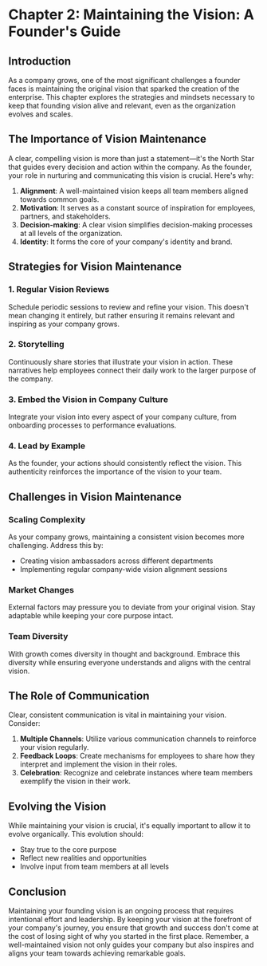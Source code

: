 # Chapter 2: Maintaining the Vision: A Founder's Guide

## Introduction

As a company grows, one of the most significant challenges a founder faces is maintaining the original vision that sparked the creation of the enterprise. This chapter explores the strategies and mindsets necessary to keep that founding vision alive and relevant, even as the organization evolves and scales.

## The Importance of Vision Maintenance

A clear, compelling vision is more than just a statement—it's the North Star that guides every decision and action within the company. As the founder, your role in nurturing and communicating this vision is crucial. Here's why:

1. **Alignment**: A well-maintained vision keeps all team members aligned towards common goals.
2. **Motivation**: It serves as a constant source of inspiration for employees, partners, and stakeholders.
3. **Decision-making**: A clear vision simplifies decision-making processes at all levels of the organization.
4. **Identity**: It forms the core of your company's identity and brand.

## Strategies for Vision Maintenance

### 1. Regular Vision Reviews

Schedule periodic sessions to review and refine your vision. This doesn't mean changing it entirely, but rather ensuring it remains relevant and inspiring as your company grows.

### 2. Storytelling

Continuously share stories that illustrate your vision in action. These narratives help employees connect their daily work to the larger purpose of the company.

### 3. Embed the Vision in Company Culture

Integrate your vision into every aspect of your company culture, from onboarding processes to performance evaluations.

### 4. Lead by Example

As the founder, your actions should consistently reflect the vision. This authenticity reinforces the importance of the vision to your team.

## Challenges in Vision Maintenance

### Scaling Complexity

As your company grows, maintaining a consistent vision becomes more challenging. Address this by:

- Creating vision ambassadors across different departments
- Implementing regular company-wide vision alignment sessions

### Market Changes

External factors may pressure you to deviate from your original vision. Stay adaptable while keeping your core purpose intact.

### Team Diversity

With growth comes diversity in thought and background. Embrace this diversity while ensuring everyone understands and aligns with the central vision.

## The Role of Communication

Clear, consistent communication is vital in maintaining your vision. Consider:

1. **Multiple Channels**: Utilize various communication channels to reinforce your vision regularly.
2. **Feedback Loops**: Create mechanisms for employees to share how they interpret and implement the vision in their roles.
3. **Celebration**: Recognize and celebrate instances where team members exemplify the vision in their work.

## Evolving the Vision

While maintaining your vision is crucial, it's equally important to allow it to evolve organically. This evolution should:

- Stay true to the core purpose
- Reflect new realities and opportunities
- Involve input from team members at all levels

## Conclusion

Maintaining your founding vision is an ongoing process that requires intentional effort and leadership. By keeping your vision at the forefront of your company's journey, you ensure that growth and success don't come at the cost of losing sight of why you started in the first place. Remember, a well-maintained vision not only guides your company but also inspires and aligns your team towards achieving remarkable goals.
